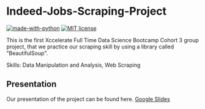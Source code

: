 # Indeed-Jobs-Scraping-Project
[![made-with-python](https://img.shields.io/badge/Made%20with-Python-1f425f.svg)](https://www.python.org/)
[![MIT license](https://img.shields.io/badge/License-MIT-blue.svg)](https://lbesson.mit-license.org/)

This is the first Xccelerate Full Time Data Science Bootcamp Cohort 3 group project, that we practice our scraping skill by using a library called "BeautifulSoup".

Skills: Data Manipulation and Analysis, Web Scraping

## Presentation
Our presentation of the project can be found here.
[Google Slides](https://docs.google.com/presentation/d/1s_f5pIbpwXAYfcrzliL8eErmsMkJE6fx2x8S15q6we8/edit?usp=sharing)
